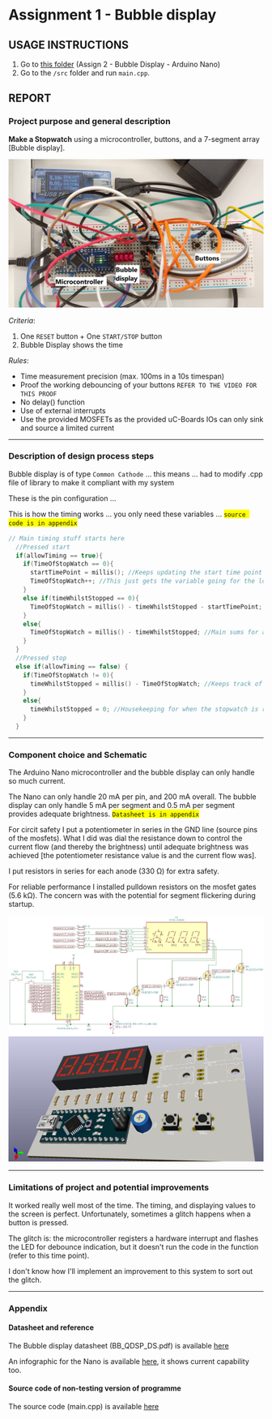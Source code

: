 # Assignment 1 - Bubble display
## USAGE INSTRUCTIONS
1. Go to [this folder](https://github.com/Mr-645/Assignment1/tree/master/Assignment%201%20-%20Bubble%20display%20-%20Arduino%20Nano) (Assign 2 - Bubble Display - Arduino Nano)
2. Go to the `/src` folder and run `main.cpp`.
## REPORT
### Project purpose and general description

**Make a Stopwatch** using a microcontroller, buttons, and a 7-segment array [Bubble display].

<!---![Fully built prototype](/20190508_095920.jpg)--->
<img src="/Fully_built_prototype.jpg" alt="Fully built prototype" width="600">

*Criteria*: 
1. One `RESET` button + One `START/STOP` button
2. Bubble Display shows the time

*Rules*:
- Time measurement precision (max. 100ms in a 10s timespan)
- Proof the working debouncing of your buttons `REFER TO THE VIDEO FOR THIS PROOF`
- No delay() function
- Use of external interrupts
- Use the provided MOSFETs as the provided uC-Boards IOs can only
sink and source a limited current

---

### Description of design process steps

Bubble display is of type `Common Cathode` ... this means ... had to modify .cpp file of library to make it compliant with my system

These is the pin configuration ...

This is how the timing works ... you only need these variables ... <span style="background-color: #FFFF00">`source code is in appendix`</span>
```C
// Main timing stuff starts here
  //Pressed start
  if(allowTiming == true){
    if(TimeOfStopWatch == 0){
      startTimePoint = millis(); //Keeps updating the start time point until start is pressed
      TimeOfStopWatch++; //This just gets the variable going for the loop to handle next time
    }
    else if(timeWhilstStopped == 0){
      TimeOfStopWatch = millis() - timeWhilstStopped - startTimePoint; //Main sums for stop watch running before the first stop
    }
    else{
      TimeOfStopWatch = millis() - timeWhilstStopped; //Main sums for all following stopwatch stop/starts
    }
  }
  //Pressed stop
  else if(allowTiming == false) {
    if(TimeOfStopWatch != 0){
      timeWhilstStopped = millis() - TimeOfStopWatch; //Keeps track of how long we were stopped for
    }
    else{
      timeWhilstStopped = 0; //Housekeeping for when the stopwatch is reset
    }
  }
```

---

### Component choice and Schematic

The Arduino Nano microcontroller and the bubble display can only handle so much current. 

The Nano can only handle 20 mA per pin, and 200 mA overall.
The bubble display can only handle 5 mA per segment and 0.5 mA per segment provides adequate brightness.
<span style="background-color: #FFFF00">`Datasheet is in appendix`

For circit safety I put a potentiometer in series in the GND line (source pins of the mosfets). What I did was dial the resistance down to control the current flow (and thereby the brightness) until adequate brightness was achieved [the potentiometer resistance value is and the current flow was].

I put resistors in series for each anode (330 Ω) for extra safety.

For reliable performance I installed pulldown resistors on the mosfet gates (5.6 kΩ). The concern was with the potential for segment flickering during startup.

<img src="/Circuit.jpg" alt="Schematic">
<img src="/3D_view.jpg" alt="3D view" width="600">

---

### Limitations of project and potential improvements
It worked really well most of the time. The timing, and displaying values to the screen is perfect. Unfortunately, sometimes a glitch happens when a button is pressed. 

The glitch is: the microcontroller registers a hardware interrupt and flashes the LED for debounce indication, but it doesn't run the code in the function (refer to this time point).

I don't know how I'll implement an improvement to this system to sort out the glitch.

---

### Appendix
#### Datasheet and reference

<!---<img src="/datasheet.png" alt="Datasheet" width="500" border="5">--->
The Bubble display datasheet (BB_QDSP_DS.pdf) is available [here](/BB_QDSP_DS.pdf)

An infographic for the Nano is available [here](https://i.pinimg.com/736x/c4/87/21/c487213e9081fb0050878a02304e5693.jpg), it shows current capability too. 

#### Source code of non-testing version of programme
The source code (main.cpp) is available [here](/Assignment%201%20-%20Bubble%20display%20-%20Arduino%20Nano/src/main.cpp)